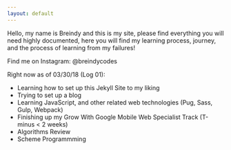```yaml
---
layout: default
---
```


Hello, my name is Breindy and this is my site, please find everything you will need highly documented, here you will find my learning process, journey, and the process of learning from my failures! 

Find me on Instagram:
@breindycodes

Right now as of 03/30/18 (Log 01): 
- Learning how to set up this Jekyll Site to my liking
- Trying to set up a blog 
- Learning JavaScript, and other related web technologies (Pug, Sass, Gulp, Webpack)
- Finishing up my Grow With Google Mobile Web Specialist Track (T-minus < 2 weeks)
- Algorithms Review
- Scheme Programmming



